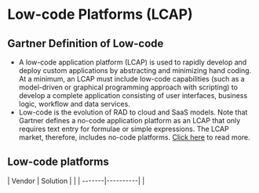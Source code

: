 # Low-code Platforms (LCAP)

## Gartner Definition of Low-code
- A low-code application platform (LCAP) is used to rapidly develop and deploy custom applications by abstracting and minimizing hand coding. At a minimum, an LCAP must include low-code capabilities (such as a model-driven or graphical programming approach with scripting) to develop a complete application consisting of user interfaces, business logic, workflow and data services.
- Low-code is the evolution of RAD to cloud and SaaS models. Note that Gartner defines a no-code application platform as an LCAP that only requires text entry for formulae or simple expressions. The LCAP market, therefore, includes no-code platforms. [Click here](https://www.gartner.com/en/newsroom/press-releases/2021-02-15-gartner-forecasts-worldwide-low-code-development-technologies-market-to-grow-23-percent-in-2021) to read more.

## Low-code platforms

| Vendor | Solution | |
| -------|----------| |

